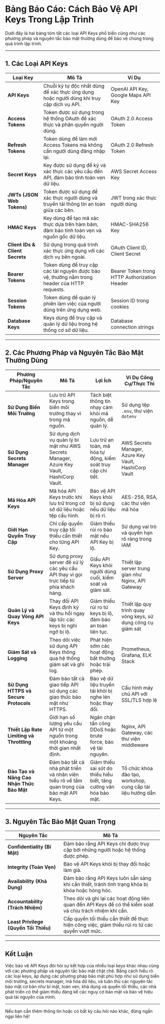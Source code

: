 
# Bảng Báo Cáo: Cách Bảo Vệ API Keys Trong Lập Trình

Dưới đây là hai bảng tóm tắt các loại API Keys phổ biến cũng như các phương pháp và nguyên tắc bảo mật thường dùng để bảo vệ chúng trong quá trình lập trình.

---

## 1. Các Loại API Keys

|**Loại Key**|**Mô Tả**|**Ví Dụ**|
|---|---|---|
|**API Keys**|Chuỗi ký tự độc nhất dùng để xác thực ứng dụng hoặc người dùng khi truy cập dịch vụ API.|OpenAI API Key, Google Maps API Key|
|**Access Tokens**|Token được sử dụng trong hệ thống OAuth để xác thực và phân quyền người dùng.|OAuth 2.0 Access Token|
|**Refresh Tokens**|Token dùng để làm mới Access Tokens mà không cần người dùng đăng nhập lại.|OAuth 2.0 Refresh Token|
|**Secret Keys**|Key được sử dụng để ký và xác thực các yêu cầu đến API, đảm bảo tính toàn vẹn dữ liệu.|AWS Secret Access Key|
|**JWTs (JSON Web Tokens)**|Token được sử dụng để xác thực người dùng và truyền tải thông tin an toàn giữa các bên.|JWT trong xác thực người dùng|
|**HMAC Keys**|Key dùng để tạo mã xác thực dựa trên hàm băm, đảm bảo tính toàn vẹn và nguồn gốc dữ liệu.|HMAC-SHA256 Key|
|**Client IDs & Client Secrets**|Sử dụng trong quá trình xác thực ứng dụng với các dịch vụ bên ngoài.|OAuth Client ID, Client Secret|
|**Bearer Tokens**|Token dùng để truy cập các tài nguyên được bảo vệ, thường nằm trong header của HTTP requests.|Bearer Token trong HTTP Authorization Header|
|**Session Tokens**|Token dùng để quản lý phiên làm việc của người dùng trên ứng dụng web.|Session ID trong cookies|
|**Database Keys**|Keys dùng để truy cập và quản lý dữ liệu trong hệ thống cơ sở dữ liệu.|Database connection strings|

---

## 2. Các Phương Pháp và Nguyên Tắc Bảo Mật Thường Dùng

|**Phương Pháp/Nguyên Tắc**|**Mô Tả**|**Lợi Ích**|**Ví Dụ Công Cụ/Thực Thi**|
|---|---|---|---|
|**Sử Dụng Biến Môi Trường**|Lưu trữ API Keys trong biến môi trường thay vì trong mã nguồn.|Tách biệt thông tin nhạy cảm khỏi mã nguồn, dễ quản lý.|Sử dụng tệp `.env`, thư viện `dotenv`|
|**Sử Dụng Secrets Manager**|Sử dụng dịch vụ quản lý bí mật như AWS Secrets Manager, Azure Key Vault, HashiCorp Vault.|Lưu trữ an toàn, mã hóa tự động, kiểm soát truy cập chi tiết.|AWS Secrets Manager, Azure Key Vault, HashiCorp Vault|
|**Mã Hóa API Keys**|Mã hóa API Keys trước khi lưu trữ trong cơ sở dữ liệu hoặc tệp cấu hình.|Bảo vệ API Keys khỏi bị sử dụng nếu dữ liệu bị rò rỉ.|AES-256, RSA, các thư viện mã hóa|
|**Giới Hạn Quyền Truy Cập**|Chỉ cấp quyền truy cập tối thiểu cần thiết cho từng API Key.|Giảm thiểu rủi ro bảo mật nếu API Key bị lộ.|Sử dụng vai trò và quyền hạn rõ ràng trong IAM|
|**Sử Dụng Proxy Server**|Sử dụng proxy server để xử lý các yêu cầu API thay vì gọi trực tiếp từ phía khách hàng.|Giấu API Keys khỏi người dùng cuối, kiểm soát và giám sát.|Thiết lập server trung gian như Nginx, API Gateway|
|**Quản Lý và Quay Vòng API Keys**|Thay đổi API Keys định kỳ và thu hồi ngay lập tức các keys bị nghi ngờ bị lộ.|Giảm thiểu rủi ro từ keys bị lộ, đảm bảo an toàn liên tục.|Thiết lập quy trình quay vòng keys, sử dụng công cụ giám sát|
|**Giám Sát và Logging**|Theo dõi việc sử dụng API Keys thông qua hệ thống giám sát và ghi log.|Phát hiện sớm các hoạt động bất thường hoặc trái phép.|Prometheus, Grafana, ELK Stack|
|**Sử Dụng HTTPS và Secure Protocols**|Đảm bảo tất cả giao tiếp API sử dụng các giao thức bảo mật như HTTPS.|Bảo vệ dữ liệu truyền tải khỏi bị nghe lén hoặc thay đổi.|Cấu hình máy chủ API với SSL/TLS hợp lệ|
|**Thiết Lập Rate Limiting và Throttling**|Giới hạn số lượng yêu cầu API từ một nguồn trong một khoảng thời gian nhất định.|Ngăn chặn tấn công DDoS hoặc brute force, bảo vệ tài nguyên.|Nginx, API Gateway, các thư viện middleware|
|**Đào Tạo và Nâng Cao Nhận Thức Bảo Mật**|Đảm bảo tất cả nhà phát triển và nhân viên hiểu rõ về tầm quan trọng của bảo mật API Keys.|Giảm thiểu sai sót do thiếu hiểu biết, tăng cường văn hóa bảo mật.|Tổ chức khóa đào tạo, workshop, cung cấp tài liệu hướng dẫn|

---

## 3. Nguyên Tắc Bảo Mật Quan Trọng

|**Nguyên Tắc**|**Mô Tả**|
|---|---|
|**Confidentiality (Bí Mật)**|Đảm bảo rằng API Keys chỉ được truy cập bởi những người hoặc hệ thống được phép.|
|**Integrity (Toàn Vẹn)**|Bảo vệ API Keys khỏi bị thay đổi hoặc làm giả.|
|**Availability (Khả Dụng)**|Đảm bảo rằng API Keys luôn sẵn sàng khi cần thiết, tránh tình trạng khóa bị khóa hoặc hỏng hóc.|
|**Accountability (Trách Nhiệm)**|Theo dõi và ghi lại các hoạt động liên quan đến API Keys để có thể kiểm soát và chịu trách nhiệm khi cần.|
|**Least Privilege (Quyền Tối Thiểu)**|Cấp quyền tối thiểu cần thiết để thực hiện công việc, giảm thiểu rủi ro từ các quyền vượt mức.|

---

## **Kết Luận**

Việc bảo vệ API Keys đòi hỏi sự kết hợp của nhiều loại keys khác nhau cùng với các phương pháp và nguyên tắc bảo mật chặt chẽ. Bằng cách hiểu rõ các loại keys, áp dụng các phương pháp bảo mật phù hợp như sử dụng biến môi trường, secrets manager, mã hóa dữ liệu, và tuân thủ các nguyên tắc bảo mật cơ bản như bí mật, toàn vẹn, khả dụng và quyền tối thiểu, các nhà phát triển có thể giảm thiểu đáng kể các nguy cơ bảo mật và bảo vệ hiệu quả tài nguyên của mình.

---

Nếu bạn cần thêm thông tin hoặc có bất kỳ câu hỏi nào khác, đừng ngần ngại liên hệ!
